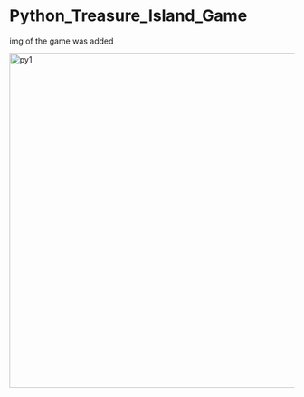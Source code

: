 # Python_Treasure_Island_Game

img of the game was added 

<img width="590" alt="py1" src="https://github.com/JohnnyLouisTech/Python_Treasure_Island_Game/assets/29494723/186c1696-accc-4a57-a68c-cf8da7cd9b35">
